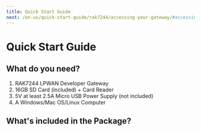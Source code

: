 ```yaml
---
title: Quick Start Guide
next: /en-us/quick-start-guide/rak7244/accessing-your-gateway/#accessing-your-gateway
---
```


# Quick Start Guide

<rk-img
  src="/assets/images/quick-start-guide/rak7244/2.quickstart/rak7244_overview2.jpg"
  width="100%"
  figure-number="1"
  caption="RAK7244 Product Overview"
/>

## What do you need?
1. RAK7244 LPWAN Developer Gateway
2. 16GB SD Card (included) + Card Reader
3. 5V at least 2.5A Micro USB Power Supply (not included)
4. A Windows/Mac OS/Linux Computer

<rk-btn
  src="https://store.rakwireless.com/products/rak7244-developer-lorawan-gateway"
  label="Buy a RAK7244 LPWAN Developer Gateway"
  _blank
/>

## What's included in the Package?

<rk-img
  src="/assets/images/quick-start-guide/rak7244/2.quickstart/package.png"
  width="100%"
  figure-number="2"
  caption="RAK7244 Package Contents"
/>